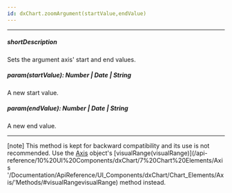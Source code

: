 ```yaml
---
id: dxChart.zoomArgument(startValue,endValue)
---
```

---
##### shortDescription
Sets the argument axis' start and end values.

##### param(startValue): Number | Date | String
A new start value.

##### param(endValue): Number | Date | String
A new end value.

---
[note] This method is kept for backward compatibility and its use is not recommended. Use the [Axis](/api-reference/10%20UI%20Components/dxChart/7%20Chart%20Elements/Axis '/Documentation/ApiReference/UI_Components/dxChart/Chart_Elements/Axis/') object's [visualRange(visualRange)](/api-reference/10%20UI%20Components/dxChart/7%20Chart%20Elements/Axis '/Documentation/ApiReference/UI_Components/dxChart/Chart_Elements/Axis/'Methods/#visualRangevisualRange) method instead.